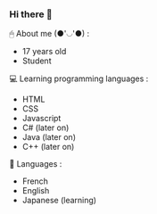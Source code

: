 ### Hi there 👋
<!--
**Rurucchi/Rurucchi** is a ✨ _special_ ✨ repository because its `README.md` (this file) appears on your GitHub profile.
-->

🖱 About me (●'◡'●) :
- 17 years old
- Student

💻 Learning programming languages :
- HTML
- CSS
- Javascript
- C# (later on)
- Java (later on)
- C++ (later on)

📱 Languages : 
- French
- English
- Japanese (learning)

